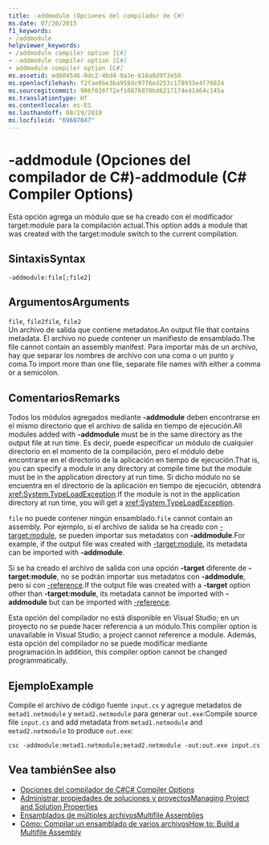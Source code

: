 ```yaml
---
title: -addmodule (Opciones del compilador de C#)
ms.date: 07/20/2015
f1_keywords:
- /addmodule
helpviewer_keywords:
- /addmodule compiler option [C#]
- -addmodule compiler option [C#]
- addmodule compiler option [C#]
ms.assetid: ed604546-0dc2-4bd4-9a3e-610a8d973e58
ms.openlocfilehash: f2fae0be3ba958dc9776ed253c178933e4f76024
ms.sourcegitcommit: 986f836f72ef10876878bd6217174e41464c145a
ms.translationtype: HT
ms.contentlocale: es-ES
ms.lasthandoff: 08/19/2019
ms.locfileid: "69607047"
---
```

# <a name="-addmodule-c-compiler-options"></a><span data-ttu-id="827b9-102">-addmodule (Opciones del compilador de C#)</span><span class="sxs-lookup"><span data-stu-id="827b9-102">-addmodule (C# Compiler Options)</span></span>
<span data-ttu-id="827b9-103">Esta opción agrega un módulo que se ha creado con el modificador target:module para la compilación actual.</span><span class="sxs-lookup"><span data-stu-id="827b9-103">This option adds a module that was created with the target:module switch to the current compilation.</span></span>  
  
## <a name="syntax"></a><span data-ttu-id="827b9-104">Sintaxis</span><span class="sxs-lookup"><span data-stu-id="827b9-104">Syntax</span></span>  
  
```console  
-addmodule:file[;file2]  
```  
  
## <a name="arguments"></a><span data-ttu-id="827b9-105">Argumentos</span><span class="sxs-lookup"><span data-stu-id="827b9-105">Arguments</span></span>  
 <span data-ttu-id="827b9-106">`file`, `file2`</span><span class="sxs-lookup"><span data-stu-id="827b9-106">`file`, `file2`</span></span>  
 <span data-ttu-id="827b9-107">Un archivo de salida que contiene metadatos.</span><span class="sxs-lookup"><span data-stu-id="827b9-107">An output file that contains metadata.</span></span> <span data-ttu-id="827b9-108">El archivo no puede contener un manifiesto de ensamblado.</span><span class="sxs-lookup"><span data-stu-id="827b9-108">The file cannot contain an assembly manifest.</span></span> <span data-ttu-id="827b9-109">Para importar más de un archivo, hay que separar los nombres de archivo con una coma o un punto y coma.</span><span class="sxs-lookup"><span data-stu-id="827b9-109">To import more than one file, separate file names with either a comma or a semicolon.</span></span>  
  
## <a name="remarks"></a><span data-ttu-id="827b9-110">Comentarios</span><span class="sxs-lookup"><span data-stu-id="827b9-110">Remarks</span></span>  
 <span data-ttu-id="827b9-111">Todos los módulos agregados mediante **-addmodule** deben encontrarse en el mismo directorio que el archivo de salida en tiempo de ejecución.</span><span class="sxs-lookup"><span data-stu-id="827b9-111">All modules added with **-addmodule** must be in the same directory as the output file at run time.</span></span> <span data-ttu-id="827b9-112">Es decir, puede especificar un módulo de cualquier directorio en el momento de la compilación, pero el módulo debe encontrarse en el directorio de la aplicación en tiempo de ejecución.</span><span class="sxs-lookup"><span data-stu-id="827b9-112">That is, you can specify a module in any directory at compile time but the module must be in the application directory at run time.</span></span> <span data-ttu-id="827b9-113">Si dicho módulo no se encuentra en el directorio de la aplicación en tiempo de ejecución, obtendrá <xref:System.TypeLoadException>.</span><span class="sxs-lookup"><span data-stu-id="827b9-113">If the module is not in the application directory at run time, you will get a <xref:System.TypeLoadException>.</span></span>  
  
 <span data-ttu-id="827b9-114">`file` no puede contener ningún ensamblado.</span><span class="sxs-lookup"><span data-stu-id="827b9-114">`file` cannot contain an assembly.</span></span> <span data-ttu-id="827b9-115">Por ejemplo, si el archivo de salida se ha creado con [-target:module](./target-module-compiler-option.md), se pueden importar sus metadatos con **-addmodule**.</span><span class="sxs-lookup"><span data-stu-id="827b9-115">For example, if the output file was created with [-target:module](./target-module-compiler-option.md), its metadata can be imported with **-addmodule**.</span></span>  
  
 <span data-ttu-id="827b9-116">Si se ha creado el archivo de salida con una opción **-target** diferente de **-target:module**, no se podrán importar sus metadatos con **-addmodule**, pero sí con [-reference](./reference-compiler-option.md).</span><span class="sxs-lookup"><span data-stu-id="827b9-116">If the output file was created with a **-target** option other than **-target:module**, its metadata cannot be imported with **-addmodule** but can be imported with [-reference](./reference-compiler-option.md).</span></span>  
  
 <span data-ttu-id="827b9-117">Esta opción del compilador no está disponible en Visual Studio; en un proyecto no se puede hacer referencia a un módulo.</span><span class="sxs-lookup"><span data-stu-id="827b9-117">This compiler option is unavailable in Visual Studio; a project cannot reference a module.</span></span> <span data-ttu-id="827b9-118">Además, esta opción del compilador no se puede modificar mediante programación.</span><span class="sxs-lookup"><span data-stu-id="827b9-118">In addition, this compiler option cannot be changed programmatically.</span></span>  
  
## <a name="example"></a><span data-ttu-id="827b9-119">Ejemplo</span><span class="sxs-lookup"><span data-stu-id="827b9-119">Example</span></span>  
 <span data-ttu-id="827b9-120">Compile el archivo de código fuente `input.cs` y agregue metadatos de `metad1.netmodule` y `metad2.netmodule` para generar `out.exe`:</span><span class="sxs-lookup"><span data-stu-id="827b9-120">Compile source file `input.cs` and add metadata from `metad1.netmodule` and `metad2.netmodule` to produce `out.exe`:</span></span>  
  
```console  
csc -addmodule:metad1.netmodule;metad2.netmodule -out:out.exe input.cs  
```  
  
## <a name="see-also"></a><span data-ttu-id="827b9-121">Vea también</span><span class="sxs-lookup"><span data-stu-id="827b9-121">See also</span></span>

- [<span data-ttu-id="827b9-122">Opciones del compilador de C#</span><span class="sxs-lookup"><span data-stu-id="827b9-122">C# Compiler Options</span></span>](./index.md)
- [<span data-ttu-id="827b9-123">Administrar propiedades de soluciones y proyectos</span><span class="sxs-lookup"><span data-stu-id="827b9-123">Managing Project and Solution Properties</span></span>](/visualstudio/ide/managing-project-and-solution-properties)
- [<span data-ttu-id="827b9-124">Ensamblados de múltiples archivos</span><span class="sxs-lookup"><span data-stu-id="827b9-124">Multifile Assemblies</span></span>](../../../framework/app-domains/multifile-assemblies.md)
- [<span data-ttu-id="827b9-125">Cómo: Compilar un ensamblado de varios archivos</span><span class="sxs-lookup"><span data-stu-id="827b9-125">How to: Build a Multifile Assembly</span></span>](../../../framework/app-domains/how-to-build-a-multifile-assembly.md)
